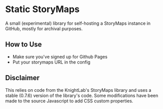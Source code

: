 # Static StoryMaps

A small (experimental) library for self-hosting a StoryMaps instance in GitHub, mostly for archival purposes.

## How to Use

* Make sure you've signed up for Github Pages
* Put your storymaps URL in the config

## Disclaimer

This relies on code from the KnightLab's StoryMaps library and uses a stable (0.7.6) version of the library's code. Some modifications have been made to the source Javascript to add CSS custom properties.
